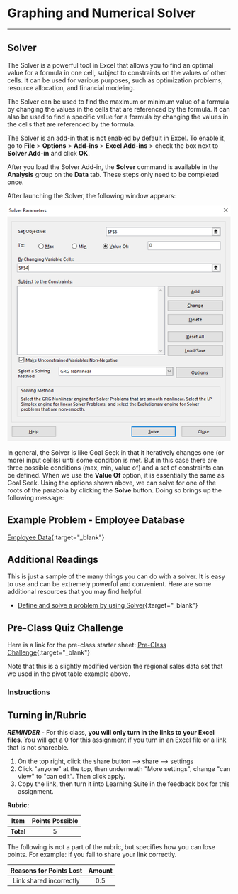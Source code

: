 
# Graphing and Numerical Solver
---
## Solver 
The Solver is a powerful tool in Excel that allows you to find an optimal value for a formula in one cell, subject to constraints on the values of other cells. It can be used for various purposes, such as optimization problems, resource allocation, and financial modeling.

The Solver can be used to find the maximum or minimum value of a formula by changing the values in the cells that are referenced by the formula. It can also be used to find a specific value for a formula by changing the values in the cells that are referenced by the formula.

The Solver is an add-in that is not enabled by default in Excel. To enable it, go to **File** > **Options** > **Add-ins** > **Excel Add-ins** > check the box next to **Solver Add-in** and click **OK**.

After you load the Solver Add-in, the **Solver** command is available in the **Analysis** group on the **Data** tab. These steps only need to be completed once.

After launching the Solver, the following window appears:

![Solver_Window.png](Solver_Window.png)

In general, the Solver is like Goal Seek in that it iteratively changes one (or more) input cell(s) until some condition is met. But in this case there are three possible conditions (max, min, value of) and a set of constraints can be defined. When we use the **Value Of** option, it is essentially the same as Goal Seek. Using the options shown above, we can solve for one of the roots of the parabola by clicking the **Solve** button. Doing so brings up the following message:



## Example Problem - Employee Database

[Employee Data](https://docs.google.com/spreadsheets/d/1sUXazdoYdaaf5bpILrYyn8qKoJO5BTQ9aQ1Pdomc5J0/edit?usp=sharing){:target="_blank"}


## Additional Readings

This is just a sample of the many things you can do with a solver. It is easy to use and can be extremely 
powerful and convenient. Here are some additional resources that you may find helpful:

* [Define and solve a problem by using Solver](https://support.microsoft.com/en-us/office/define-and-solve-a-problem-by-using-solver-5d1a388f-079d-43ac-a7eb-f63e45925040){:target="_blank"}

## Pre-Class Quiz Challenge
Here is a link for the pre-class starter sheet: [Pre-Class Challenge](https://docs.google.com/spreadsheets/d/1U3q5NoCiYXrQ9XyYayJCNSyTibYSjzqggOx4_vNVk20/edit?gid=51987489#gid=51987489){:target="_blank"}

Note that this is a slightly modified version the regional sales data set that we used in the pivot table example above. 

### Instructions

 ## Turning in/Rubric

**_REMINDER_** - For this class, **you will only turn in the links to your Excel files**. You will get a 0 for this assignment if you turn in an Excel file or a link that is not shareable. 

1. On the top right, click the share button --> share --> settings
2. Click "anyone" at the top, then underneath "More settings", change "can view" to "can edit". Then click apply. 
3. Copy the link, then turn it into Learning Suite in the feedback box for this assignment.

**Rubric:**

|                      Item                      | Points Possible |
|:----------------------------------------------:|:---------------:|
| <div style="text-align: right">**Total**</div> |        5        |

The following is not a part of the rubric, but specifies how you can lose points. For example: if you fail to share your link correctly.

|               **Reasons for Points Lost**                | **Amount** |  
|:--------------------------------------------------------:|:----------:|
|                 Link shared incorrectly                  |    0.5     |
